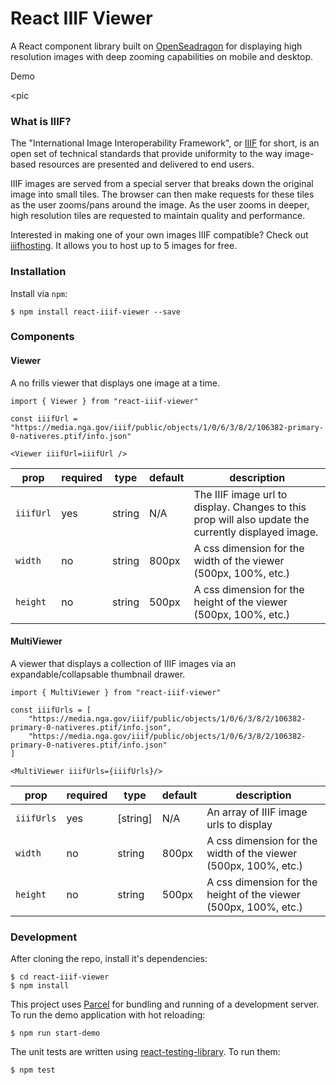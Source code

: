 # React IIIF Viewer

A React component library built on [OpenSeadragon](https://openseadragon.github.io/) for displaying high resolution images with deep zooming capabilities on mobile and desktop.

Demo

<pic

### What is IIIF?

The "International Image Interoperability Framework", or [IIIF](https://iiif.io/) for short, is an open set of technical standards that provide uniformity to the way image-based resources are presented and delivered to end users.

IIIF images are served from a special server that breaks down the original image into small tiles. The browser can then make requests for these tiles as the user zooms/pans around the image. As the user zooms in deeper, high resolution tiles are requested to maintain quality and performance.

Interested in making one of your own images IIIF compatible? Check out [iiifhosting](https://www.iiifhosting.com/). It allows you to host up to 5 images for free.

### Installation

Install via `npm`:

```
$ npm install react-iiif-viewer --save
```

### Components

#### Viewer
A no frills viewer that displays one image at a time.

```
import { Viewer } from "react-iiif-viewer"

const iiifUrl = "https://media.nga.gov/iiif/public/objects/1/0/6/3/8/2/106382-primary-0-nativeres.ptif/info.json"

<Viewer iiifUrl=iiifUrl />
```


| prop      | required | type   | default | description                                                      |
|-----------|----------|--------|---------|------------------------------------------------------------------|
| `iiifUrl` | yes      | string | N/A     | The IIIF image url to display. Changes to this prop will also update the currently displayed image.                    |
| `width`   | no       | string | 800px   | A css dimension for the width of the viewer (500px, 100%, etc.)  |
| `height`  | no       | string | 500px   | A css dimension for the height of the viewer (500px, 100%, etc.) |


#### MultiViewer
A viewer that displays a collection of IIIF images via an expandable/collapsable thumbnail drawer.

```
import { MultiViewer } from "react-iiif-viewer"

const iiifUrls = [
    "https://media.nga.gov/iiif/public/objects/1/0/6/3/8/2/106382-primary-0-nativeres.ptif/info.json",
    "https://media.nga.gov/iiif/public/objects/1/0/6/3/8/2/106382-primary-0-nativeres.ptif/info.json"
]

<MultiViewer iiifUrls={iiifUrls}/>
```

| prop       | required | type     | default | description                                                      |
|------------|----------|----------|---------|------------------------------------------------------------------|
| `iiifUrls` | yes      | [string] | N/A     | An array of IIIF image urls to display                           |
| `width`    | no       | string   | 800px   | A css dimension for the width of the viewer (500px, 100%, etc.)  |
| `height`   | no       | string   | 500px   | A css dimension for the height of the viewer (500px, 100%, etc.) |

### Development

After cloning the repo, install it's dependencies:

```
$ cd react-iiif-viewer
$ npm install
```

This project uses [Parcel](https://parceljs.org/) for bundling and running of a development server. To run the demo application with hot reloading:

```
$ npm run start-demo
```

The unit tests are written using [react-testing-library](https://github.com/testing-library/react-testing-library). To run them:

```
$ npm test
```
